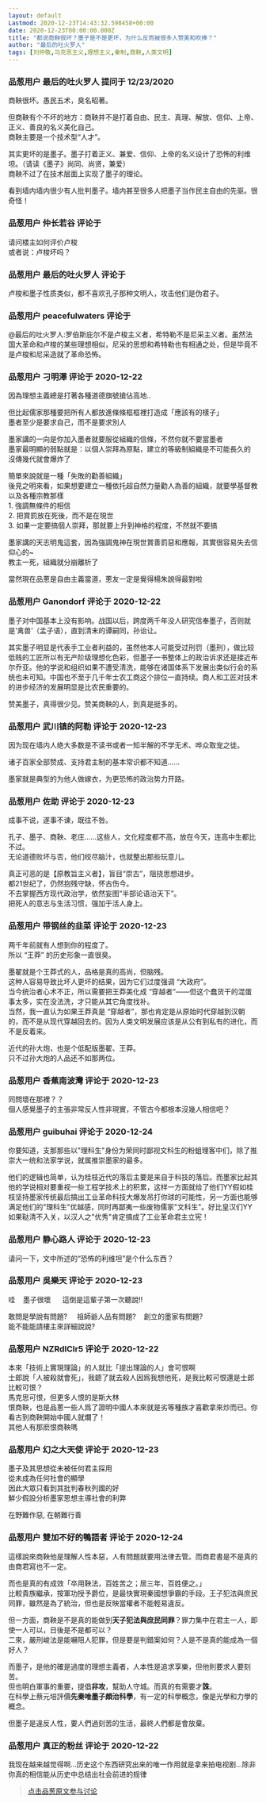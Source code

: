 ```yaml
---
layout: default
Lastmod: 2020-12-23T14:43:32.598458+00:00
date: 2020-12-23T00:00:00.000Z
title: "都说商鞅很坏？墨子是不是更坏，为什么反而被很多人赞美和吹捧？"
author: "最后的吐火罗人"
tags: [刘仲敬,马克思主义,理想主义,秦制,商鞅,人类文明]
---
```



### 品葱用户 **最后的吐火罗人** 提问于 12/23/2020
    
商鞅很坏。愚民五术，臭名昭著。  
  
但商鞅有个不坏的地方：商鞅并不是打着自由、民主、真理、解放、信仰、上帝、正义、善良的名义美化自己。  
商鞅主要是一个技术型“人才”。  
  
其实更坏的是墨子。墨子打着正义、兼爱、信仰、上帝的名义设计了恐怖的利维坦。（请读《墨子》尚同、尚贤，兼爱）  
商鞅不过了在技术层面上实现了墨子的理论。  
  
看到墙内墙内很少有人批判墨子。墙内甚至很多人把墨子当作民主自由的先驱。很奇怪！
    
                

### 品葱用户 **仲长若谷** 评论于 
        
请问楼主如何评价卢梭  
或者说：卢梭坏吗？
        
                

### 品葱用户 **最后的吐火罗人** 评论于 
        
卢梭和墨子性质类似，都不喜欢孔子那种文明人，攻击他们是伪君子。
        
                

### 品葱用户 **peacefulwaters** 评论于 
        
@最后的吐火罗人:罗伯斯庇尔不是卢梭主义者，希特勒不是尼采主义者。虽然法国大革命和卢梭的某些理想相似，尼采的思想和希特勒也有相通之处，但是毕竟不是卢梭和尼采造就了革命恐怖。
        
                

### 品葱用户 **刁明澤** 评论于 2020-12-22
        
因為理想主義總是打著各種道德旗號搶佔高地..  
  
但比起儒家那種要把所有人都放進條條框框裡打造成「應該有的樣子」  
墨者至少是要求自己，而不是要求別人  
  
墨家講的一向是你加入墨者就要服從組織的信條，不然你就不要當墨者  
墨家最明顯的弱點就是：以個人崇拜為原點，建立的等級制組織是不可能長久的  
沒傳幾代就會爆炸了  
  
簡單來說就是一種「失敗的勸善組織」  
後見之明來看，如果想要建立一種依托超自然力量勸人為善的組織，就要學基督教以及各種宗教那樣  
1\. 強調無條件的相信  
2\. 把賞罰放在死後，而不是在現世  
3\. 如果一定要搞個人崇拜，那就要上升到神格的程度，不然就不要搞  
  
墨家講的天志明鬼這套，因為強調鬼神在現世賞善罰惡和應報，其實很容易失去信仰心的~  
教主一死，組織就分崩離析了  
  
當然現在品蔥是自由主義當道，蔥友一定是覺得楊朱說得最對啦
        
                

### 品葱用户 **Ganondorf** 评论于 2020-12-22
        
墨子对中国基本上没有影响。战国以后，跨度两千年没人研究信奉墨子，否则就是‘禽兽’（孟子语），直到清末的谭嗣同，孙诒让。  
  
其实墨子明显是代表手工业者利益的，虽然他本人可能受过刑罚（墨刑），做比较低贱的工匠所以有无产阶级理想化色彩，但墨子一书整体上的政治诉求还是接近布尔乔亚。他的学说和组织如果不遭受清洗，能够在诸国体系下发展出类似行会的系统也未可知。中国也不至于几千年士农工商这个排位一直持续。商人和工匠对技术的进步经济的发展明显是比农民重要的。  
  
赞美墨子，真得很少见。赞美商鞅的人，到真是挺多的。
        
                

### 品葱用户 **武川镇的阿勒** 评论于 2020-12-23
        
因为现在墙内人绝大多数是不读书或者一知半解的不学无术、哗众取宠之徒。  
  
诸子百家全部赞成、支持君主制的基本常识都不知道......  
  
墨家就是典型的为他人做嫁衣，为更恐怖的政治势力开路。
        
                

### 品葱用户 **佐助** 评论于 2020-12-23
        
成事不说，遂事不谏，既往不咎。  
  
孔子、墨子、商鞅、老庄……这些人，文化程度都不高，放在今天，连高中生都比不过。  
无论道德败坏与否，他们绞尽脑汁，也就整出那些玩意儿。  
  
真正可恶的是【原教旨主义者】，盲目“崇古”，阻挠思想进步。  
都21世纪了，仍然抱残守缺，怀古伤今。  
不去掌握西方现代政治学，依然妄图“半部论语治天下”。  
把死人的意志与生活习惯，强加于活人身上。
        
                

### 品葱用户 **带钢丝的韭菜** 评论于 2020-12-23
        
两千年前就有人想到你的程度了。  
所以 “王莽” 的历史形象一直很臭。  
  
墨翟就是个王莽式的人，品格是真的高尚，但脑残。  
这种人容易导致比坏人更坏的结果，因为它们过度强调 “大政府”。  
当今统治者心术不正，所以需要把王莽美化成 “穿越者”——但这个蠢货干的混蛋事太多，实在没法洗，才只能从其它角度找补。  
当然，我一直认为如果王莽真是 “穿越者”，那也肯定是从原始时代穿越到汉朝的，而不是从现代穿越回去的。因为人类文明发展应该是从公有到私有的进化，而不是反着来。  
  
近代的孙大炮，也是个低配版墨翟、王莽。  
只不过孙大炮的人品还不如那两位。
        
                

### 品葱用户 **香蕉南波灣** 评论于 2020-12-23
        
同問壞在那裡？？  
個人感覺墨子的主張非常反人性非現實，不管古今都根本沒幾人相信吧？
        
                

### 品葱用户 **guibuhai** 评论于 2020-12-24
        
你要知道，支那那些以"理科生"身份为荣同时鄙视文科生的粉蛆理客中们，除了推崇大一统和法家学说，就属推崇墨家的最多。  
  
他们的逻辑也简单，认为桂枝近代的落后主要是来自于科技的落后。而墨家比起其他的学说相对要重视一些工程学技术上的积累，这样一方面就给了他们YY假如桂枝坚持墨家传统最后搞出工业革命科技大爆发吊打你球的可能性，另一方面也能够满足他们的"理科生"优越感，同时再鄙夷一些废物儒家"文科生"。好比皇汉们YY如果鞑清不入关，以汉人之"优秀"肯定搞成了工业革命君主立宪！
        
                

### 品葱用户 **静心路人** 评论于 2020-12-23
        
请问一下，文中所述的“恐怖的利维坦”是个什么东西？
        
                

### 品葱用户 **吳樂天** 评论于 2020-12-23
        
哇    墨子很壞      這倒是這輩子第一次聽說!!  
  
敢問是學說有問題?     祖師爺人品有問題?    創立的墨家有問題?  
能不能能請樓主來詳細說說?
        
                

### 品葱用户 **NZRdlClr5** 评论于 2020-12-22
        
本來「技術上實現理論」的人就比「提出理論的人」會可恨啊  
士郎說「人被殺就會死」，我聼了就去殺人因爲我想他死，是我比較可恨還是士郎比較可恨？  
馬克思可恨，但更多人恨的是斯大林  
恨商鞅，也是品蔥一些人爲了證明中國人本來就是劣等種族才喜歡拿來炒而已。你看古到商鞅開始中國人就爛了！  
其他人有那麽恨商鞅嗎
        
                

### 品葱用户 **幻之大天使** 评论于 2020-12-23
        
墨子及其思想從未被任何君主採用  
從未成為任何社會的顯學  
因此大眾只看到其批判春秋列國的好  
鮮少假設分析墨家思想主導社會的利弊  
  
在野難作惡, 在朝難行善
        
                

### 品葱用户 **雙加不好的鴨語者** 评论于 2020-12-24
        
這樣說來商鞅他是理解人性本惡，人有問題就要用法律去管。而商君書是不是真的由商君寫也不一定。  
  
而也是真的有成效「卒用鞅法，百姓苦之；居三年，百姓便之。」  
比較貴族繼承，按軍功授予爵位，是最快實現秦國想爭霸的手段。王子犯法與庶民同罪，雖然是為了統治，但也是反映當權者不能輕易違反。  
  
但一方面，商鞅是不是真的能做到**天子犯法與庶民同罪**？罪力集中在君主一人，即使一人可以，日後是不是都可以？  
二來，嚴刑峻法是能嚇阻人犯罪，但是要是判錯案如何？人是不是真的能成為一個好人？  
  
而墨子，是他的確是過度的理想主義者，人本性是追求享樂，但他則要求人要刻苦。  
但也明白軍事的重要，提倡**非攻**，幫助人守城。而真的有需要才**誅**。  
在科學上蔡元培評價**先秦唯墨子頗治科學**，有一定的科學概念，像是光學和力學的概念。  
  
但墨子是違反人性，要人們過刻苦的生活，最終人們都是會放棄。
        
                

### 品葱用户 **真正的粉丝** 评论于 2020-12-22
        
我现在越来越觉得啊...历史这个东西研究出来的唯一作用就是拿来拍电视剧...除非你真的相信能从历史中总结出社会前进的规律
        
                





> [点击品葱原文参与讨论](https://pincong.rocks/question/34842)


